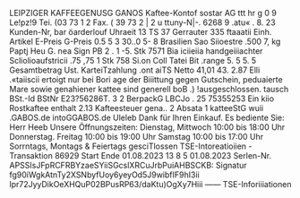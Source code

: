 LEIPZIGER KAFFEEGENUSG GANOS Kaftee-Kontof sostar AG ttt hr g 0 9 Le!pz!9 Tei. (03 73 1 2 Fax. ( 39 73 2 | 2 u ttuny-N|-. 6268 9 .atu« . 8. 23 Kunden-Nr, bar öarderlouf Uhraeit 13 TS 37 Gerrauter 335 ftaaatii Einh. Artikel E-Preis G-Preis 0.5 5 3 30..0 5- 8 Brasilien Sao Siioestre .500 7, kg Paptj Heu G. nea Sign PB 2 . 1 -5. Stk 7571 Bia iciieiia handgeiiiachter Scliolioaufstricii .75 ,75 1 Stk 758 Si.on Coll Tatei Bit .range 5. 5 5. 5 Gesamtbetrag Ust. KarteiTzahlung .ont aiTS Netto 41,01 43. 2.87 Elli .«taiiscii ertoigt nur bei Bori age der Biiittung gegen Gutschein, peduaierte Mare sowie genahiener kattee sind generell boB .) !ausgeschlossen. tausch BSt.-Id BStNr E23?56286T. 3 2 BerpackG LBCJo . 25 75355253 Ein kiio Rostkaftee enthalt 2.13 Kafteesteuer gena.. 2 Absata 1 katteeStG wuii .GABOS.de intoGGABOS.de Uleleb Dank für Ihren Einkauf. Es bediente Sie: Herr Heeb Unsere Öffnungszeiten: Dienstag, Mittwoch 10:00 bis 18:00 Uhr Donnerstag. Freitag 10:00 bis 19:00 Uhr Samstag 10:00 bis 17:00 Uhr Sorrntags, Montags & Feiertags gesciTlossen TSE-Intoreatioiien - Transaktion 86929 Start Ende 01.08.2023 13 8 5 01.08.2023 Serlen-Nr. APSSIsJFpRCFRBYzaeSYiiSGcslXRCuJrbPuiAHBSCKB: Signatur fg90iWgkAtnTy2XSNbyfUoy6yeyOd5J9wibfIF9hI3ii lpr72JyyDikOeXHQuP02BPusRP63/daKtu)OgXy7Hiii —— TSE-Inforiiiationen